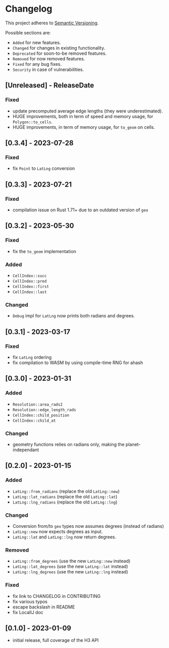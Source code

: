 # Changelog

This project adheres to [Semantic Versioning](https://semver.org/spec/v2.0.0.html).

Possible sections are:

- `Added` for new features.
- `Changed` for changes in existing functionality.
- `Deprecated` for soon-to-be removed features.
- `Removed` for now removed features.
- `Fixed` for any bug fixes.
- `Security` in case of vulnerabilities.

<!-- next-header -->
## [Unreleased] - ReleaseDate

### Fixed

- update precomputed average edge lengths (they were underestimated).
- HUGE improvements, both in term of speed and memory usage, for
  `Polygon::to_cells`.
- HUGE improvements, in term of memory usage, for `to_geom` on cells.

## [0.3.4] - 2023-07-28

### Fixed

- fix `Point` to `LatLng` conversion

## [0.3.3] - 2023-07-21

### Fixed

- compilation issue on Rust 1.71+ due to an outdated version of `geo`

## [0.3.2] - 2023-05-30

### Fixed

- fix the `to_geom` implementation

### Added

- `CellIndex::succ`
- `CellIndex::pred`
- `CellIndex::first`
- `CellIndex::last`

### Changed

- `Debug` impl for `LatLng` now prints both radians and degrees.

## [0.3.1] - 2023-03-17

### Fixed

- fix `LatLng` ordering
- fix compilation to WASM by using compile-time RNG for ahash

## [0.3.0] - 2023-01-31

### Added

- `Resolution::area_rads2`
- `Resolution::edge_length_rads`
- `CellIndex::child_position`
- `CellIndex::child_at`

### Changed

- geometry functions relies on radians only, making the planet-independant

## [0.2.0] - 2023-01-15

### Added

- `LatLng::from_radians` (replace the old `LatLng::new`)
- `LatLng::lat_radians` (replace the old `LatLng::lat`)
- `LatLng::lng_radians` (replace the old `LatLng::lng`)

### Changed

- Conversion from/to `geo` types now assumes degrees (instead of radians)
- `LatLng::new` now expects degrees as input.
- `LatLng::lat` and `LatLng::lng` now return degrees.

### Removed

- `LatLng::from_degrees` (use the new `LatLng::new` instead)
- `LatLng::lat_degrees` (use the new `LatLng::lat` instead)
- `LatLng::lng_degrees` (use the new `LatLng::lng` instead)

### Fixed

- fix link to CHANGELOG in CONTRIBUTING
- fix various typos
- escape backslash in README
- fix LocalIJ doc

## [0.1.0] - 2023-01-09

- initial release, full coverage of the H3 API
